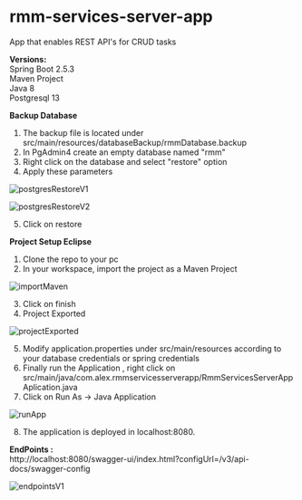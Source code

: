 # rmm-services-server-app
App that enables REST API's for CRUD tasks

<b>Versions:</b></br>
Spring Boot 2.5.3 </br>
Maven Project </br>
Java 8 </br>
Postgresql 13 </br>

<b>Backup Database</b> </br>

1) The backup file is located under src/main/resources/databaseBackup/rmmDatabase.backup </br>
2) In PgAdmin4 create an empty database named "rmm" </br>
3) Right click on the database and select "restore" option </br>
4) Apply these parameters </br>

![postgresRestoreV1](https://user-images.githubusercontent.com/20358517/129460002-8339803f-869a-45ca-84b7-b446296839ce.JPG)

![postgresRestoreV2](https://user-images.githubusercontent.com/20358517/129460005-fe33e8d7-127b-4526-81ba-c472bbd6e66b.JPG)

5) Click on restore </br>

<b>Project Setup Eclipse</b> </br>
1) Clone the repo to your pc </br>
2) In your workspace, import the project as a Maven Project </br>

![importMaven](https://user-images.githubusercontent.com/20358517/129460176-db1d1fa8-5cd4-48b7-bfa2-39b442634fff.jpg)

3) Click on finish </br>
4) Project Exported </br>

![projectExported](https://user-images.githubusercontent.com/20358517/129460408-e4cee40c-9419-472f-b9a9-a4f4c417d346.JPG)

5) Modify application.properties under src/main/resources according to your database credentials or spring credentials </br>
6) Finally run the Application , right click on src/main/java/com.alex.rmmservicesserverapp/RmmServicesServerAppAplication.java </br>
7) Click on Run As -> Java Application </br>

![runApp](https://user-images.githubusercontent.com/20358517/129460523-bdb65307-61ad-4993-a0be-5d0184f6b019.jpg)

8) The application is deployed in localhost:8080. </br>

<b>EndPoints :</b> </br>
http://localhost:8080/swagger-ui/index.html?configUrl=/v3/api-docs/swagger-config

![endpointsV1](https://user-images.githubusercontent.com/20358517/129458966-6aca4671-e1c8-468f-a76c-940511414a85.JPG)

